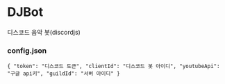 # DJBot

디스코드 음악 봇(discordjs)

### config.json

`{
"token": "디스코드 토큰",
"clientId": "디스코드 봇 아이디",
"youtubeApi": "구글 api키",
"guildId": "서버 아이디"
}`
